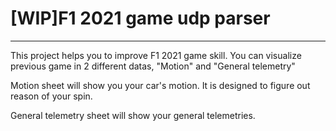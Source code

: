 # [WIP]F1 2021 game udp parser
---

This project helps you to improve F1 2021 game skill.
You can visualize previous game in 2 different datas, "Motion" and "General telemetry"

Motion sheet will show you your car's motion.
It is designed to figure out reason of your spin.

General telemetry sheet will show your general telemetries.

